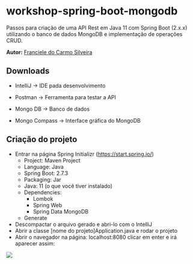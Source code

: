 # workshop-spring-boot-mongodb

Passos para criação de uma API Rest em Java 11 com Spring Boot (2.x.x) utilizando o banco de dados MongoDB e implementação de operações CRUD.

**Autor:** [Franciele do Carmo Silveira](https://www.linkedin.com/in/cfrancielesilveira/)

## Downloads

* IntelliJ      ->   IDE pada desenvolvimento

* Postman       ->   Ferramenta para testar a API

* Mongo DB      ->   Banco de dados

* Mongo Compass ->   Interface gráfica do MongoDB

## Criação do projeto

* Entrar na página Spring Initializr (https://start.spring.io/)
  - Project: Maven Project
  - Language: Java
  - Spring Boot: 2.7.3
  - Packaging: Jar
  - Java: 11 (o que você tiver instalado)
  - Dependencies:
    - Lombok
    - Spring Web
    - Spring Data MongoDB
  - Generate
* Descompactar o arquivo gerado e abri-lo com o IntelliJ
* Abrir a classe [nome do projeto]Application.java e rodar o projeto
* Abrir o navegador na página: localhost:8080 clicar em enter e irá aparecer assim:

<img src="https://cdn.discordapp.com/attachments/848586232116412466/1018959567280943134/Screen_Shot_2022-09-12_at_15.58.49.png">

